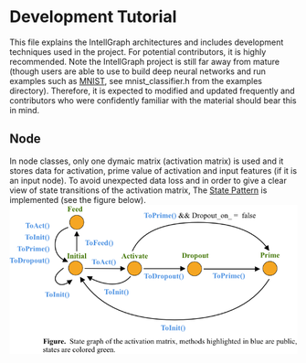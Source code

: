 # Development Tutorial
This file explains the IntellGraph architectures and includes development techniques used in the project. For potential contributors, it is highly recommended. Note the IntellGraph project is still far away from mature
(though users are able to use to build deep neural networks and run examples such as [MNIST](http://yann.lecun.com/exdb/mnist/index.html), see mnist_classifier.h from the examples directory). Therefore, it is expected to modified and updated frequently and contributors who were confidently familiar with the material should bear this in mind.


## Node
In node classes, only one dymaic matrix (activation matrix) is used and it stores data for activation, prime value of activation and input features (if it is an input node). To avoid unexpected data loss and in order to give a clear view of state transitions of the activation matrix, The [State Pattern](https://en.wikipedia.org/wiki/State_pattern) is implemented (see the figure below).
![alt text](doc/development_1.png "Logo Title Text 1")
